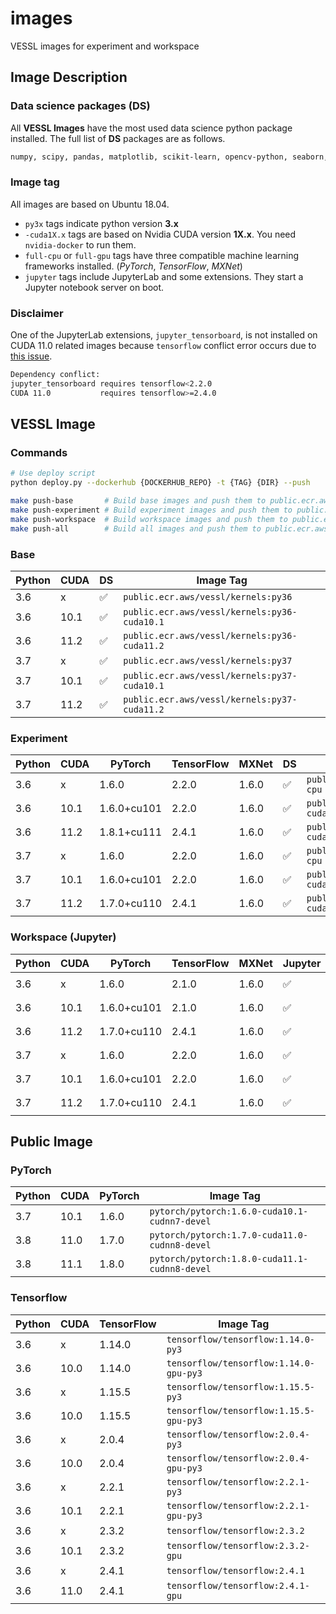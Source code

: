 # images

VESSL images for experiment and workspace

## Image Description
### Data science packages (DS)
All **VESSL Images** have the most used data science python package installed. The full list of **DS** packages are as follows.    
```bash
numpy, scipy, pandas, matplotlib, scikit-learn, opencv-python, seaborn, plotly, tqdm
```

### Image tag
All images are based on Ubuntu 18.04. 
- `py3x` tags indicate python version **3.x**
- `-cuda1X.x` tags are based on Nvidia CUDA version **1X.x**. You need `nvidia-docker` to run them.
- `full-cpu` or `full-gpu` tags have three compatible machine learning frameworks installed. (*PyTorch*, *TensorFlow*, *MXNet*)
- `jupyter`  tags include JupyterLab and some extensions. They start a Jupyter notebook server on boot.

### Disclaimer
One of the JupyterLab extensions, `jupyter_tensorboard`, is not installed on CUDA 11.0 related images because `tensorflow` conflict error occurs due to [this issue](https://github.com/chaoleili/jupyterlab_tensorboard/issues/25).  
```bash
Dependency conflict:
jupyter_tensorboard requires tensorflow<2.2.0
CUDA 11.0           requires tensorflow>=2.4.0
```

## VESSL Image
### Commands
```bash
# Use deploy script
python deploy.py --dockerhub {DOCKERHUB_REPO} -t {TAG} {DIR} --push

make push-base       # Build base images and push them to public.ecr.aws/vessl/kernels 
make push-experiment # Build experiment images and push them to public.ecr.aws/vessl/kernels
make push-workspace  # Build workspace images and push them to public.ecr.aws/vessl/kernels
make push-all        # Build all images and push them to public.ecr.aws/vessl/kernels
```

### Base
| Python | CUDA | DS | Image Tag                                    |
|--------|------|----|---------------------------------------------|
| 3.6    | x    | ✅ | `public.ecr.aws/vessl/kernels:py36`          |
| 3.6    | 10.1 | ✅ | `public.ecr.aws/vessl/kernels:py36-cuda10.1` | 
| 3.6    | 11.2 | ✅ | `public.ecr.aws/vessl/kernels:py36-cuda11.2` |
| 3.7    | x    | ✅ | `public.ecr.aws/vessl/kernels:py37`          |
| 3.7    | 10.1 | ✅ | `public.ecr.aws/vessl/kernels:py37-cuda10.1` |
| 3.7    | 11.2 | ✅ | `public.ecr.aws/vessl/kernels:py37-cuda11.2` |


### Experiment
| Python | CUDA | PyTorch     | TensorFlow | MXNet | DS | Image Tag                                             |
|--------|------|-------------|------------|-------|----|-------------------------------------------------------|
| 3.6    | x    | 1.6.0       | 2.2.0      | 1.6.0 | ✅ | `public.ecr.aws/vessl/kernels:py36.full-cpu`          |
| 3.6    | 10.1 | 1.6.0+cu101 | 2.2.0      | 1.6.0 | ✅ | `public.ecr.aws/vessl/kernels:py36-cuda10.1.full-gpu` | 
| 3.6    | 11.2 | 1.8.1+cu111 | 2.4.1      | 1.6.0 | ✅ | `public.ecr.aws/vessl/kernels:py36-cuda11.2.full-gpu` |
| 3.7    | x    | 1.6.0       | 2.2.0      | 1.6.0 | ✅ | `public.ecr.aws/vessl/kernels:py37.full-cpu`          |
| 3.7    | 10.1 | 1.6.0+cu101 | 2.2.0      | 1.6.0 | ✅ | `public.ecr.aws/vessl/kernels:py37-cuda10.1.full-gpu` |
| 3.7    | 11.2 | 1.7.0+cu110 | 2.4.1      | 1.6.0 | ✅ | `public.ecr.aws/vessl/kernels:py37-cuda11.2.full-gpu` |

### Workspace (Jupyter)
| Python | CUDA | PyTorch     | TensorFlow | MXNet | Jupyter | DS | Image Tag                                                    |
|--------|------|-------------|------------|-------|---------|----|---------------------------------------------------------------|
| 3.6    | x    | 1.6.0       | 2.1.0      | 1.6.0 | ✅      | ✅ | `public.ecr.aws/vessl/kernels:py36.full-cpu.jupyter`          |
| 3.6    | 10.1 | 1.6.0+cu101 | 2.1.0      | 1.6.0 | ✅      | ✅ | `public.ecr.aws/vessl/kernels:py36-cuda10.1.full-gpu.jupyter` |
| 3.6    | 11.2 | 1.7.0+cu110 | 2.4.1      | 1.6.0 | ✅      | ✅ | `public.ecr.aws/vessl/kernels:py36-cuda11.2.full-gpu.jupyter` |
| 3.7    | x    | 1.6.0       | 2.2.0      | 1.6.0 | ✅      | ✅ | `public.ecr.aws/vessl/kernels:py37.full-cpu.jupyter`          |
| 3.7    | 10.1 | 1.6.0+cu101 | 2.2.0      | 1.6.0 | ✅      | ✅ | `public.ecr.aws/vessl/kernels:py37-cuda10.1.full-gpu.jupyter` |
| 3.7    | 11.2 | 1.7.0+cu110 | 2.4.1      | 1.6.0 | ✅      | ✅ | `public.ecr.aws/vessl/kernels:py37-cuda11.2.full-gpu.jupyter` |
 

## Public Image 
### PyTorch
| Python | CUDA | PyTorch | Image Tag                                     |
|--------|------|---------|-----------------------------------------------|
| 3.7    | 10.1 | 1.6.0   | `pytorch/pytorch:1.6.0-cuda10.1-cudnn7-devel` |
| 3.8    | 11.0 | 1.7.0   | `pytorch/pytorch:1.7.0-cuda11.0-cudnn8-devel` |
| 3.8    | 11.1 | 1.8.0   | `pytorch/pytorch:1.8.0-cuda11.1-cudnn8-devel` |

### Tensorflow
| Python | CUDA | TensorFlow | Image Tag                              |
|--------|------|------------|----------------------------------------|
| 3.6    | x    | 1.14.0     | `tensorflow/tensorflow:1.14.0-py3`     |
| 3.6    | 10.0 | 1.14.0     | `tensorflow/tensorflow:1.14.0-gpu-py3` |
| 3.6    | x    | 1.15.5     | `tensorflow/tensorflow:1.15.5-py3`     |
| 3.6    | 10.0 | 1.15.5     | `tensorflow/tensorflow:1.15.5-gpu-py3` |
| 3.6    | x    | 2.0.4      | `tensorflow/tensorflow:2.0.4-py3`     |
| 3.6    | 10.0 | 2.0.4      | `tensorflow/tensorflow:2.0.4-gpu-py3` |
| 3.6    | x    | 2.2.1      | `tensorflow/tensorflow:2.2.1-py3`     |
| 3.6    | 10.1 | 2.2.1      | `tensorflow/tensorflow:2.2.1-gpu-py3` |
| 3.6    | x    | 2.3.2      | `tensorflow/tensorflow:2.3.2`      |
| 3.6    | 10.1 | 2.3.2      | `tensorflow/tensorflow:2.3.2-gpu`  |
| 3.6    | x    | 2.4.1      | `tensorflow/tensorflow:2.4.1`      |
| 3.6    | 11.0 | 2.4.1      | `tensorflow/tensorflow:2.4.1-gpu`  |
